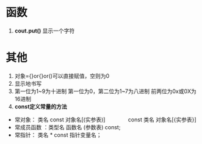 # 函数
1. **cout.put()**
显示一个字符
# 其他
1. 对象={}or{}or()可以直接赋值，空则为0
2. 显示地书写
3. 第一位为1~9为十进制
   第一位为0，第二位为1~7为八进制
   前两位为0x或0X为16进制
4. **const定义常量的方法**
- 常对象： 类名 const 对象名[(实参表)]
&emsp;&emsp;&emsp;&emsp;const 类名 对象名[{实参表}]                    
- 常成员函数 ：类型名 函数名 (参数表) const;
- 常指针： 类名 * const 指针变量名；